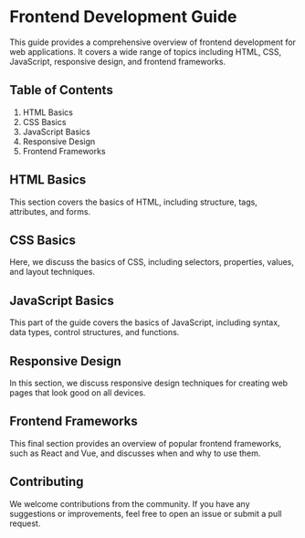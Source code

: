 # Frontend Development Guide

This guide provides a comprehensive overview of frontend development for web applications. It covers a wide range of topics including HTML, CSS, JavaScript, responsive design, and frontend frameworks.

## Table of Contents

1. HTML Basics
2. CSS Basics
3. JavaScript Basics
4. Responsive Design
5. Frontend Frameworks

## HTML Basics

This section covers the basics of HTML, including structure, tags, attributes, and forms.

## CSS Basics

Here, we discuss the basics of CSS, including selectors, properties, values, and layout techniques.

## JavaScript Basics

This part of the guide covers the basics of JavaScript, including syntax, data types, control structures, and functions.

## Responsive Design

In this section, we discuss responsive design techniques for creating web pages that look good on all devices.

## Frontend Frameworks

This final section provides an overview of popular frontend frameworks, such as React and Vue, and discusses when and why to use them.

## Contributing

We welcome contributions from the community. If you have any suggestions or improvements, feel free to open an issue or submit a pull request.
